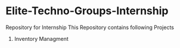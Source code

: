 # Elite-Techno-Groups-Internship
Repository for Internship
This Repository contains following Projects
  1. Inventory Managment 
